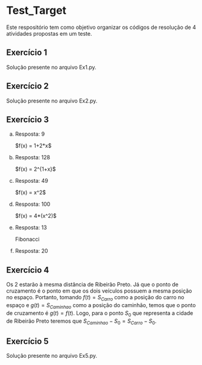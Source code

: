 # Test_Target
 Este respositório tem como objetivo organizar os códigos de resolução de 4 atividades propostas em um teste.

## Exercício 1
Solução presente no arquivo Ex1.py.

## Exercício 2
Solução presente no arquivo Ex2.py.

## Exercício 3
<ol type="a">
  <li>
    <p>Resposta: 9</p>
    <p>$f(x) = 1+2*x$</p>
  </li>
  <li>
    <p>Resposta: 128</p>
    <p>$f(x) = 2^{1+x}$</p>
  </li>
  <li>
    <p>Resposta: 49</p>
    <p>$f(x) = x^2$</p>
  </li>
  <li>
    <p>Resposta: 100</p>
    <p>$f(x) = 4*(x^2)$</p>
  </li>
  <li>
    <p>Resposta: 13</p>
    <p>Fibonacci</p>
  </li>
  <li>
    <p>Resposta: 20</p>
  </li>
</ol>

## Exercício 4
Os 2 estarão à mesma distância de Ribeirão Preto. Já que o ponto de cruzamento é o ponto em que os
dois veículos possuem a mesma posição no espaço. Portanto, tomando $f(t) = S_{Carro}$ como a posição do carro no espaço e  $g(t) = S_{Caminhao}$ como a posição do caminhão, temos que o ponto de cruzamento é $g(t) = f(t)$. Logo, para o ponto $S_0$ que representa a cidade de Ribeirão Preto teremos que $S_{Caminhao}-S_0 = S_{Carro}-S_0$.

## Exercício 5
Solução presente no arquivo Ex5.py.

